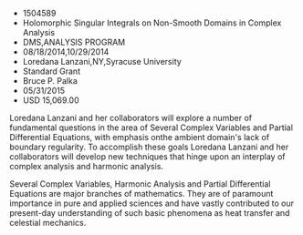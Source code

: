 
* 1504589
* Holomorphic Singular Integrals on Non-Smooth Domains in Complex Analysis
* DMS,ANALYSIS PROGRAM
* 08/18/2014,10/29/2014
* Loredana Lanzani,NY,Syracuse University
* Standard Grant
* Bruce P. Palka
* 05/31/2015
* USD 15,069.00

Loredana Lanzani and her collaborators will explore a number of fundamental
questions in the area of Several Complex Variables and Partial Differential
Equations, with emphasis onthe ambient domain's lack of boundary regularity. To
accomplish these goals Loredana Lanzani and her collaborators will develop new
techniques that hinge upon an interplay of complex analysis and harmonic
analysis.

Several Complex Variables, Harmonic Analysis and Partial Differential Equations
are major branches of mathematics. They are of paramount importance in pure and
applied sciences and have vastly contributed to our present-day understanding of
such basic phenomena as heat transfer and celestial mechanics.
